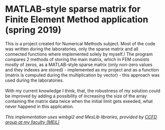 # MATLAB-style sparse matrix for Finite Element Method application (spring 2019)
This is a project created for Numerical Methods subject. Most of the code was written during the laboratories, only the sparse matrix and all connected functions where implemented solely by myself./
The program compares 2 methods of storing the main matrix, which in FEM consists mostly of zeros, as a MATLAB-style sparse matrix (only non-zero values and they indexes are stored) - implemented as my project and as a function (matrix is computed during the multiplication by vector) - this approach was used during the laboratories.\
\
With my current knowledge I think, that, the robustness of my solution could be improved by adding a possibility of increasing the size of the array containing the matrix data twice when the initial limit gets exeeded, what never happend in this application.\
\
*This implementation uses winbgi2 and MesLib libraries, provided by [CCFD group at my faculty (MEiL)](http://ccfd.github.io/courses/)*